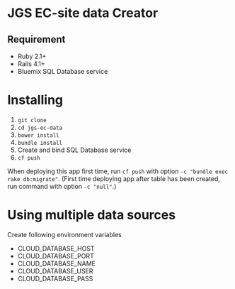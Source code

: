 # JGS EC-site data Creator

## Requirement

* Ruby 2.1+
* Rails 4.1+
* Bluemix SQL Database service


# Installing

1. `git clone`
2. `cd jgs-ec-data`
3. `bower install`
4. `bundle install`
4. Create and bind SQL Database service
5. `cf push`

When deploying this app first time, run `cf push` with option `-c "bundle exec rake db:migrate"`.
(First time deploying app after table has been created, run command with option `-c "null"`.)


# Using multiple data sources

Create following environment variables

* CLOUD_DATABASE_HOST
* CLOUD_DATABASE_PORT
* CLOUD_DATABASE_NAME
* CLOUD_DATABASE_USER
* CLOUD_DATABASE_PASS
